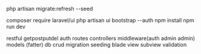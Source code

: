 php artisan migrate:refresh --seed

composer require laravel/ui 
php artisan ui bootstrap --auth
npm install 
npm run dev 


restful getpostputdel
auth
routes
controllers
middleware(auth admin admin)
models (fatter) db crud
migration
seeding
blade view subview
validation